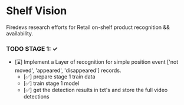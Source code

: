 # Shelf Vision

Firedevs research efforts for Retail on-shelf product recognition && availability.

### TODO STAGE 1: ✓

- [⌛️] Implement a Layer of recognition for simple position event ['not moved', 'appeared', 'disappeared'] records.
  - [✅️] prepare stage 1 train data
  - [✅] train stage 1 model
  - [✅️] get the detection results in txt's and store the full video detections
